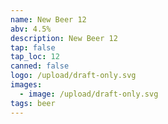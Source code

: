 ```yaml
---
name: New Beer 12
abv: 4.5%
description: New Beer 12
tap: false
tap_loc: 12
canned: false
logo: /upload/draft-only.svg
images:
  - image: /upload/draft-only.svg
tags: beer
---
```

